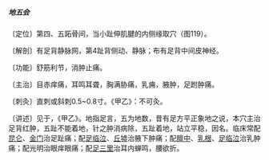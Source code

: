 ##### 地五会

〔定位〕第四、五跖骨间，当小趾伸肌腱的内侧缘取穴（图119）。

〔解剖〕有足背静脉网，第4趾背侧动、静脉；布有足背中间皮神经。

〔功能〕舒筋利节，消肿止痛。

〔主治〕目赤痒痛，耳鸣耳聋，胸满胁痛，乳痈，腋肿，足跗肿痛。

〔刺灸〕直刺或斜刺0.5~0.8寸。《甲乙》：不可灸。

〔讲述〕见于，《甲乙》。地指足言，五为地数，昔有足方平正象地之说，本穴主治足背红肿，五趾不能着地，针之肿消病除，五趾着地，站立平稳，因名。临床常配[昆仑](https://www.gmzyjc.com/read/zjs/zjs3.1.7-8-0.0.1.3.60.md)、[金门](https://www.gmzyjc.com/read/zjs/zjs3.1.7-8-0.0.1.3.63.md)治足趾痛；配[足临泣](https://www.gmzyjc.com/read/zjs/zjs3.1.9-12-0.0.3.3.41.md)、[丘墟](https://www.gmzyjc.com/read/zjs/zjs3.1.9-12-0.0.3.3.40.md)治腋下肿痛；配[膻中](https://www.gmzyjc.com/read/zjs/zjs3.2.1-0.1.1.3.16.md)、[乳根](https://www.gmzyjc.com/read/zjs/zjs3.1.1-3-0.1.3.3.18.md)、[足临泣](https://www.gmzyjc.com/read/zjs/zjs3.1.9-12-0.0.3.3.41.md)治乳肿痛；配光明治眼痒眼痛；配[足三里](https://www.gmzyjc.com/read/zjs/zjs3.1.1-3-0.1.3.3.36.md)治耳内蝉鸣，腰欲折。

